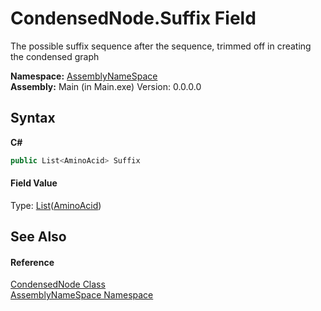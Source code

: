 # CondensedNode.Suffix Field
 

The possible suffix sequence after the sequence, trimmed off in creating the condensed graph

**Namespace:**&nbsp;<a href="6bcc80ef-5cfd-db5f-1eb2-7297d1c16397">AssemblyNameSpace</a><br />**Assembly:**&nbsp;Main (in Main.exe) Version: 0.0.0.0

## Syntax

**C#**<br />
``` C#
public List<AminoAcid> Suffix
```


#### Field Value
Type: <a href="http://msdn2.microsoft.com/en-us/library/6sh2ey19" target="_blank">List</a>(<a href="906567b4-adec-2d74-6183-8174a5b7ae4d">AminoAcid</a>)

## See Also


#### Reference
<a href="9aa97fa2-84fc-c8b1-da89-3aa2201bdb11">CondensedNode Class</a><br /><a href="6bcc80ef-5cfd-db5f-1eb2-7297d1c16397">AssemblyNameSpace Namespace</a><br />